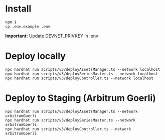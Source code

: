 # Install

```
npm i
cp .env.example .env
```

**Important:** Update DEVNET_PRIVKEY in .env

# Deploy locally

```
npx hardhat run scripts/v3/deployAssetsManager.ts --network localhost
npx hardhat run scripts/v3/deploySeriesMaster.ts --network localhost
npx hardhat run scripts/v3/deployController.ts --network localhost
```

# Deploy to Staging (Arbitrum Goerli)

```
npx hardhat run scripts/v3/deployAssetsManager.ts --network arbitrumGoerli
npx hardhat run scripts/v3/deploySeriesMaster.ts --network arbitrumGoerli
npx hardhat run scripts/v3/deployController.ts --network arbitrumGoerli
```
